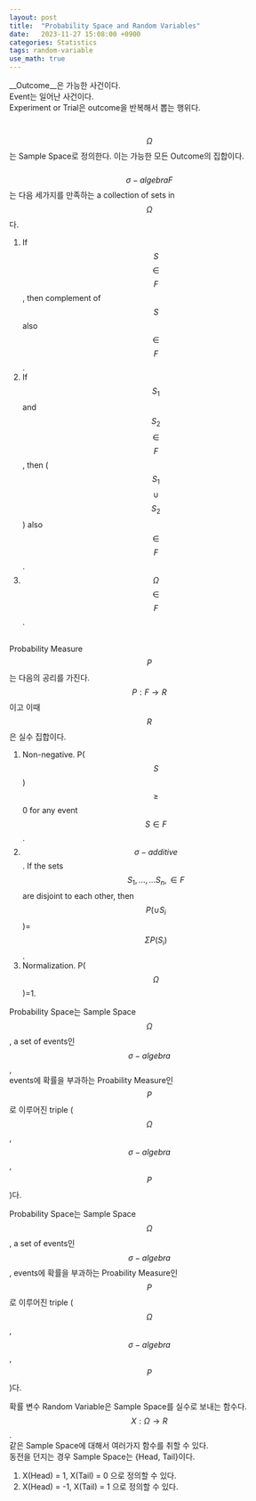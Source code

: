 ```yaml
---
layout: post
title:  "Probability Space and Random Variables"
date:   2023-11-27 15:08:00 +0900
categories: Statistics
tags: random-variable
use_math: true
---
```


__Outcome__은 가능한 사건이다.<br>
Event는 일어난 사건이다.<br>
Experiment or Trial은 outcome을 반복해서 뽑는 행위다.<br>  
&nbsp;
$$\Omega$$는 Sample Space로 정의한다. 이는 가능한 모든 Outcome의 집합이다. <br>  
$$\sigma-algebra F$$는 다음 세가지를 만족하는 a collection of sets in $$\Omega$$다.<br>  
1. If $$S$$ $$\in$$ $$F$$, then complement of $$S$$ also $$\in$$ $$F$$. 
2. If $$S_1$$ and $$S_2$$ $$\in$$ $$F$$, then ($$S_1$$ $$\cup$$ $$S_2$$) also $$\in$$ $$F$$. 
3. $$\Omega$$ $$\in$$ $$F$$.  
&nbsp;

Probability Measure $$P$$는 다음의 공리를 가진다.  
$$P: F \rightarrow R$$이고 이때 $$R$$은 실수 집합이다.  
1. Non-negative. P($$S$$) $$\geq$$ 0 for any event $$S \in F$$. 
2. $$\sigma-additive$$. If the sets $$S_1, ...,... S_n, \in F$$ are disjoint to each other, then $$P(\cup S_i$$)=$$\Sigma P(S_i)$$.
3. Normalization. P($$\Omega$$)=1.
&nbsp;

Probability Space는 Sample Space $$\Omega$$, a set of events인 $$\sigma-algebra$$, <br>
events에 확률을 부과하는 Proability Measure인 $$P$$로 이루어진 triple ($$\Omega$$, $$\sigma-algebra$$, $$P$$)다.
&nbsp;

Probability Space는 Sample Space $$\Omega$$, a set of events인 $$\sigma-algebra$$, 
events에 확률을 부과하는 Proability Measure인 $$P$$로 이루어진 triple ($$\Omega$$, $$\sigma-algebra$$, $$P$$)다.
&nbsp;

확률 변수 Random Variable은 Sample Space를 실수로 보내는 함수다. <br>
$$X: \Omega \rightarrow R$$. <br>
같은 Sample Space에 대해서 여러가지 함수를 취할 수 있다.<br>
동전을 던지는 경우 Sample Space는 {Head, Tail}이다. <br>
1. X(Head) = 1, X(Tail) = 0 으로 정의할 수 있다.
2. X(Head) = -1, X(Tail) = 1 으로 정의할 수 있다.